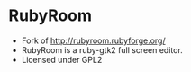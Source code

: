 RubyRoom
========

* Fork of http://rubyroom.rubyforge.org/
* RubyRoom is a ruby-gtk2 full screen editor.
* Licensed under GPL2
